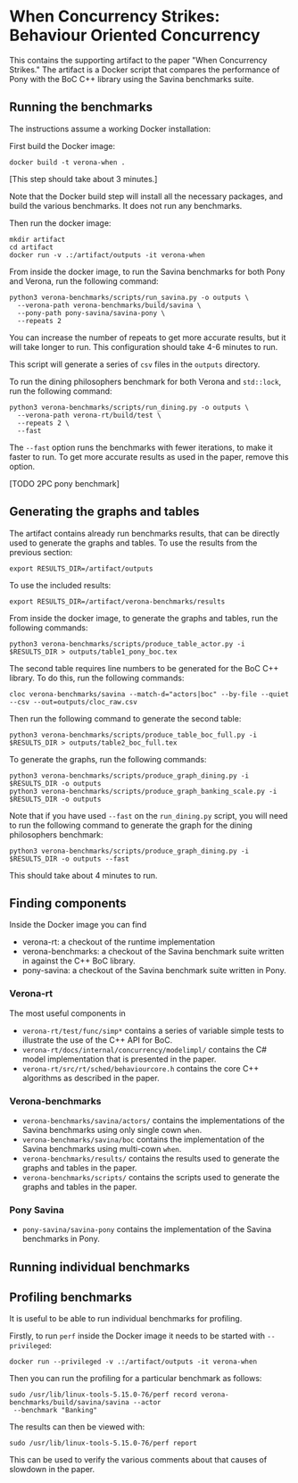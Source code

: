 # When Concurrency Strikes: Behaviour Oriented Concurrency

This contains the supporting artifact to the paper "When Concurrency Strikes."  The artifact is a Docker script that compares the performance of Pony with the BoC C++ library using the Savina benchmarks suite.

## Running the benchmarks

The instructions assume a working Docker installation:

First build the Docker image:
```
docker build -t verona-when .
```
[This step should take about 3 minutes.]

Note that the Docker build step will install all the necessary packages, and build the various benchmarks.  It does not run any benchmarks.

Then run the docker image:
```
mkdir artifact
cd artifact
docker run -v .:/artifact/outputs -it verona-when
```

From inside the docker image, to run the Savina benchmarks for both Pony and Verona, run the following command:
```
python3 verona-benchmarks/scripts/run_savina.py -o outputs \
  --verona-path verona-benchmarks/build/savina \
  --pony-path pony-savina/savina-pony \
  --repeats 2
```
You can increase the number of repeats to get more accurate results, but it will take longer to run. This configuration should take 4-6 minutes to run.

This script will generate a series of `csv` files in the `outputs` directory.

To run the dining philosophers benchmark for both Verona and `std::lock`, run the following command:
```
python3 verona-benchmarks/scripts/run_dining.py -o outputs \
  --verona-path verona-rt/build/test \
  --repeats 2 \
  --fast
```
The `--fast` option runs the benchmarks with fewer iterations, to make it faster to run.  To get more accurate results as used in the paper, remove this option.

[TODO 2PC pony benchmark]

## Generating the graphs and tables

The artifact contains already run benchmarks results, that can be directly used to generate the graphs and tables.  To use the results from the previous section:
```
export RESULTS_DIR=/artifact/outputs
```
To use the included results:
```
export RESULTS_DIR=/artifact/verona-benchmarks/results
```

From inside the docker image, to generate the graphs and tables, run the following commands:
```
python3 verona-benchmarks/scripts/produce_table_actor.py -i $RESULTS_DIR > outputs/table1_pony_boc.tex
```

The second table requires line numbers to be generated for the BoC C++ library. To do this, run the following commands:
```
cloc verona-benchmarks/savina --match-d="actors|boc" --by-file --quiet --csv --out=outputs/cloc_raw.csv  
```

Then run the following command to generate the second table:
```
python3 verona-benchmarks/scripts/produce_table_boc_full.py -i $RESULTS_DIR > outputs/table2_boc_full.tex
```

To generate the graphs, run the following commands:
```
python3 verona-benchmarks/scripts/produce_graph_dining.py -i $RESULTS_DIR -o outputs
python3 verona-benchmarks/scripts/produce_graph_banking_scale.py -i $RESULTS_DIR -o outputs
```


Note that if you have used `--fast` on the `run_dining.py` script, you will need to run the following command to generate the graph for the dining philosophers benchmark:
```
python3 verona-benchmarks/scripts/produce_graph_dining.py -i $RESULTS_DIR -o outputs --fast
```
This should take about 4 minutes to run.

## Finding components

Inside the Docker image you can find

* verona-rt: a checkout of the runtime implementation
* verona-benchmarks: a checkout of the Savina benchmark suite written in against the C++ BoC library.
* pony-savina: a checkout of the Savina benchmark suite written in Pony.

### Verona-rt

The most useful components in

* `verona-rt/test/func/simp*` contains a series of variable simple tests to illustrate the use of the C++ API for BoC.
* `verona-rt/docs/internal/concurrency/modelimpl/` contains the C# model implementation that is presented in the paper.
* `verona-rt/src/rt/sched/behaviourcore.h` contains the core C++ algorithms as described in the paper.

### Verona-benchmarks

* `verona-benchmarks/savina/actors/` contains the implementations of the Savina benchmarks using only single cown `when`.
* `verona-benchmarks/savina/boc` contains the implementation of the Savina benchmarks using multi-cown `when`.
* `verona-benchmarks/results/` contains the results used to generate the graphs and tables in the paper.
* `verona-benchmarks/scripts/` contains the scripts used to generate the graphs and tables in the paper.

### Pony Savina

* `pony-savina/savina-pony` contains the implementation of the Savina benchmarks in Pony.

## Running individual benchmarks

## Profiling benchmarks

It is useful to be able to run individual benchmarks for profiling.

Firstly, to run `perf` inside the Docker image it needs to be started with `--privileged`:
```
docker run --privileged -v .:/artifact/outputs -it verona-when
```

Then you can run the profiling for a particular benchmark as follows:
```
sudo /usr/lib/linux-tools-5.15.0-76/perf record verona-benchmarks/build/savina/savina --actor
 --benchmark "Banking"
```
The results can then be viewed with:
```
sudo /usr/lib/linux-tools-5.15.0-76/perf report
```

This can be used to verify the various comments about
that causes of slowdown in the paper.
